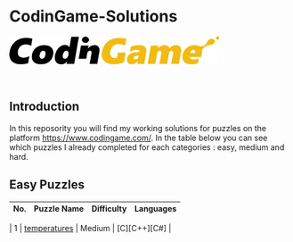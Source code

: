 # CodinGame-Solutions

[![CodinGame](/CodinGame.png)](https://www.codingame.com/ "CodinGame")

<br>


## Introduction
In this reposority you will find my working solutions for puzzles on the platform https://www.codingame.com/. 
In the table below you can see which puzzles I already completed for each categories :  easy, medium and hard.

## Easy Puzzles
| No. | Puzzle Name                                                                                                                       | Difficulty | Languages |
|-----|-----------------------------------------------------------------------------------------------------------------------------------|------------|-----------|

| 1   | [temperatures](https://www.codingame.com/training/easy/temperatures)                                                              | Medium     | [C][C++][C#] |
